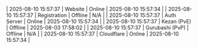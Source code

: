 | 2025-08-10 15:57:37 | Website | Online | 2025-08-10 15:57:34 |
| 2025-08-10 15:57:37 | Registration | Offline | N/A |
| 2025-08-10 15:57:37 | Auth Server | Online | 2025-08-10 15:57:34 |
| 2025-08-10 15:57:37 | Kezan (PvE) | Offline | 2025-08-03 17:58:02 |
| 2025-08-10 15:57:37 | Gurubashi (PvP) | Offline | N/A |
| 2025-08-10 15:57:37 | Cloudflare | Online | 2025-08-10 15:57:34 |
